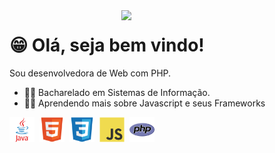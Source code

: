 <img src = "banner.gif" width = "325px" align = "right">

# 😁 Olá, seja bem vindo!
  <!-- <div id="badges">
  <a href = "https://github.com/Mauricio-Jr-LP">
    <img src="https://avatars.githubusercontent.com/u/51757509?v=4" alt="Foto Github"/>
  </a>
</div> -->

Sou desenvolvedora de Web com PHP.

- 👨‍🎓 Bacharelado em Sistemas de Informação.
- 👩‍💻 Aprendendo mais sobre Javascript e seus Frameworks

<div>
  <img src="https://github.com/devicons/devicon/blob/master/icons/java/java-original-wordmark.svg" title="Java" alt="Java" width="40" height="40"/>&nbsp;
  <img src="https://github.com/devicons/devicon/blob/master/icons/html5/html5-original.svg" title="HTML5" alt="HTML" width="40" height="40"/>&nbsp;
  <img src="https://github.com/devicons/devicon/blob/master/icons/css3/css3-original.svg" title="CSS3" alt="CSS" width="40" height="40"/>&nbsp;
  <img src="https://github.com/devicons/devicon/blob/master/icons/javascript/javascript-original.svg" title="JavaScript" alt="JavaScript" width="40" height="40"/>&nbsp;
  <img src="https://github.com/devicons/devicon/blob/master/icons/php/php-original.svg" title="PHP" alt="PHP" width="40" height="40"/>&nbsp;
</div>
